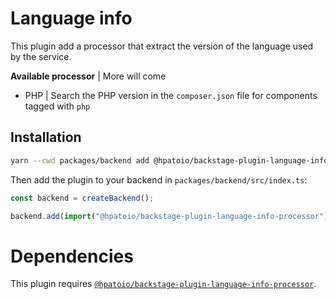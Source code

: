 # Language info

This plugin add a processor that extract the version of the language used by the service.

**Available processor** | More will come

- PHP | Search the PHP version in the `composer.json` file for components tagged with `php`

## Installation

```bash
yarn --cwd packages/backend add @hpatoio/backstage-plugin-language-info-processor
```

Then add the plugin to your backend in `packages/backend/src/index.ts`:

```ts
const backend = createBackend();

backend.add(import("@hpatoio/backstage-plugin-language-info-processor"));
```

# Dependencies

This plugin requires [`@hpatoio/backstage-plugin-language-info-processor`](../backstage-plugin-language-info-card).
